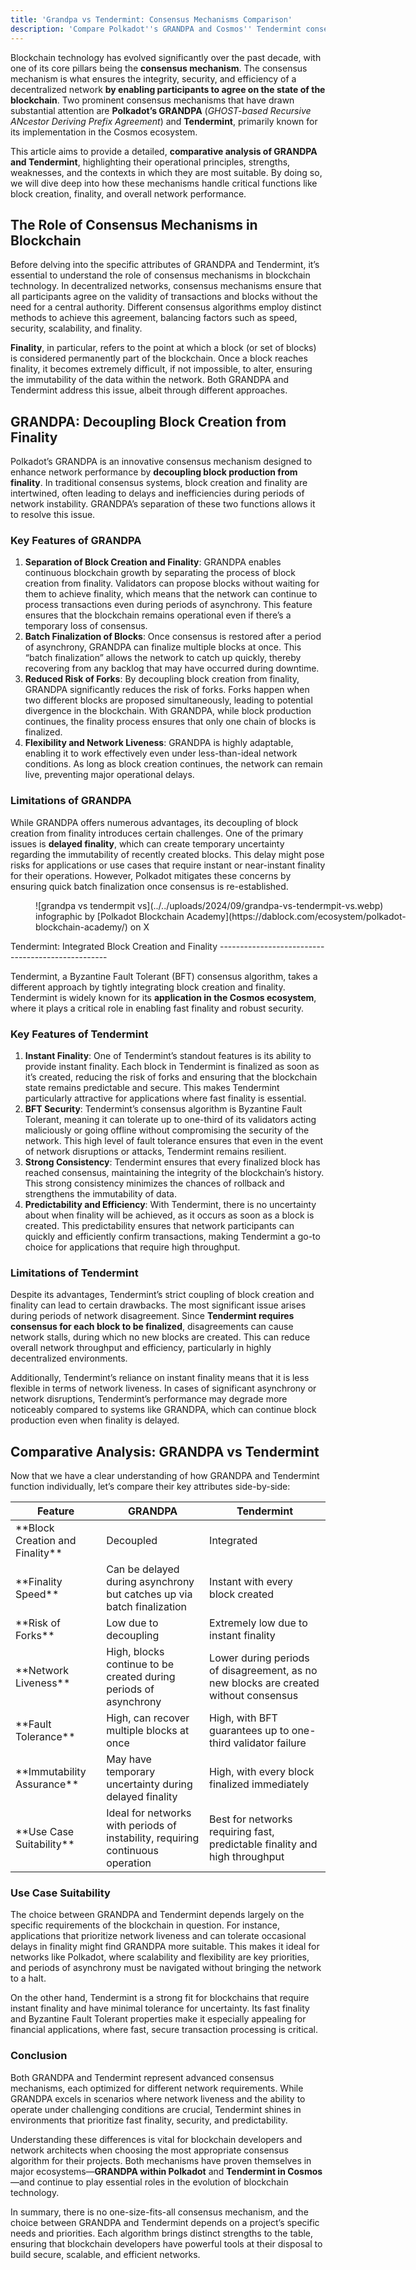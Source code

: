 ```yaml
---
title: 'Grandpa vs Tendermint: Consensus Mechanisms Comparison'
description: 'Compare Polkadot''s GRANDPA and Cosmos'' Tendermint consensus mechanisms, exploring their strengths, weaknesses, and use cases.'
---
```

Blockchain technology has evolved significantly over the past decade, with one of its core pillars being the **consensus mechanism**. The consensus mechanism is what ensures the integrity, security, and efficiency of a decentralized network **by enabling participants to agree on the state of the blockchain**. Two prominent consensus mechanisms that have drawn substantial attention are **Polkadot’s GRANDPA** (*GHOST-based Recursive ANcestor Deriving Prefix Agreement*) and **Tendermint**, primarily known for its implementation in the Cosmos ecosystem.

This article aims to provide a detailed, **comparative analysis of GRANDPA and Tendermint**, highlighting their operational principles, strengths, weaknesses, and the contexts in which they are most suitable. By doing so, we will dive deep into how these mechanisms handle critical functions like block creation, finality, and overall network performance.

The Role of Consensus Mechanisms in Blockchain
----------------------------------------------

Before delving into the specific attributes of GRANDPA and Tendermint, it’s essential to understand the role of consensus mechanisms in blockchain technology. In decentralized networks, consensus mechanisms ensure that all participants agree on the validity of transactions and blocks without the need for a central authority. Different consensus algorithms employ distinct methods to achieve this agreement, balancing factors such as speed, security, scalability, and finality.

**Finality**, in particular, refers to the point at which a block (or set of blocks) is considered permanently part of the blockchain. Once a block reaches finality, it becomes extremely difficult, if not impossible, to alter, ensuring the immutability of the data within the network. Both GRANDPA and Tendermint address this issue, albeit through different approaches.

GRANDPA: Decoupling Block Creation from Finality
------------------------------------------------

Polkadot’s GRANDPA is an innovative consensus mechanism designed to enhance network performance by **decoupling block production from finality**. In traditional consensus systems, block creation and finality are intertwined, often leading to delays and inefficiencies during periods of network instability. GRANDPA’s separation of these two functions allows it to resolve this issue.

### Key Features of GRANDPA

1. **Separation of Block Creation and Finality**: GRANDPA enables continuous blockchain growth by separating the process of block creation from finality. Validators can propose blocks without waiting for them to achieve finality, which means that the network can continue to process transactions even during periods of asynchrony. This feature ensures that the blockchain remains operational even if there’s a temporary loss of consensus.
2. **Batch Finalization of Blocks**: Once consensus is restored after a period of asynchrony, GRANDPA can finalize multiple blocks at once. This “batch finalization” allows the network to catch up quickly, thereby recovering from any backlog that may have occurred during downtime.
3. **Reduced Risk of Forks**: By decoupling block creation from finality, GRANDPA significantly reduces the risk of forks. Forks happen when two different blocks are proposed simultaneously, leading to potential divergence in the blockchain. With GRANDPA, while block production continues, the finality process ensures that only one chain of blocks is finalized.
4. **Flexibility and Network Liveness**: GRANDPA is highly adaptable, enabling it to work effectively even under less-than-ideal network conditions. As long as block creation continues, the network can remain live, preventing major operational delays.

### Limitations of GRANDPA

While GRANDPA offers numerous advantages, its decoupling of block creation from finality introduces certain challenges. One of the primary issues is **delayed finality**, which can create temporary uncertainty regarding the immutability of recently created blocks. This delay might pose risks for applications or use cases that require instant or near-instant finality for their operations. However, Polkadot mitigates these concerns by ensuring quick batch finalization once consensus is re-established.

<figure aria-describedby="caption-attachment-13762" class="wp-caption alignnone" id="attachment_13762" style="width: 650px">![grandpa vs tendermpit vs](../../uploads/2024/09/grandpa-vs-tendermpit-vs.webp)<figcaption class="wp-caption-text" id="caption-attachment-13762">infographic by [Polkadot Blockchain Academy](https://dablock.com/ecosystem/polkadot-blockchain-academy/) on X</figcaption></figure>Tendermint: Integrated Block Creation and Finality
--------------------------------------------------

Tendermint, a Byzantine Fault Tolerant (BFT) consensus algorithm, takes a different approach by tightly integrating block creation and finality. Tendermint is widely known for its **application in the Cosmos ecosystem**, where it plays a critical role in enabling fast finality and robust security.

### Key Features of Tendermint

1. **Instant Finality**: One of Tendermint’s standout features is its ability to provide instant finality. Each block in Tendermint is finalized as soon as it’s created, reducing the risk of forks and ensuring that the blockchain state remains predictable and secure. This makes Tendermint particularly attractive for applications where fast finality is essential.
2. **BFT Security**: Tendermint’s consensus algorithm is Byzantine Fault Tolerant, meaning it can tolerate up to one-third of its validators acting maliciously or going offline without compromising the security of the network. This high level of fault tolerance ensures that even in the event of network disruptions or attacks, Tendermint remains resilient.
3. **Strong Consistency**: Tendermint ensures that every finalized block has reached consensus, maintaining the integrity of the blockchain’s history. This strong consistency minimizes the chances of rollback and strengthens the immutability of data.
4. **Predictability and Efficiency**: With Tendermint, there is no uncertainty about when finality will be achieved, as it occurs as soon as a block is created. This predictability ensures that network participants can quickly and efficiently confirm transactions, making Tendermint a go-to choice for applications that require high throughput.

### Limitations of Tendermint

Despite its advantages, Tendermint’s strict coupling of block creation and finality can lead to certain drawbacks. The most significant issue arises during periods of network disagreement. Since **Tendermint requires consensus for each block to be finalized**, disagreements can cause network stalls, during which no new blocks are created. This can reduce overall network throughput and efficiency, particularly in highly decentralized environments.

Additionally, Tendermint’s reliance on instant finality means that it is less flexible in terms of network liveness. In cases of significant asynchrony or network disruptions, Tendermint’s performance may degrade more noticeably compared to systems like GRANDPA, which can continue block production even when finality is delayed.

Comparative Analysis: GRANDPA vs Tendermint
-------------------------------------------

Now that we have a clear understanding of how GRANDPA and Tendermint function individually, let’s compare their key attributes side-by-side:

<table><thead><tr><th>Feature</th><th>GRANDPA</th><th>Tendermint</th></tr></thead><tbody><tr><td>**Block Creation and Finality**</td><td>Decoupled</td><td>Integrated</td></tr><tr><td>**Finality Speed**</td><td>Can be delayed during asynchrony but catches up via batch finalization</td><td>Instant with every block created</td></tr><tr><td>**Risk of Forks**</td><td>Low due to decoupling</td><td>Extremely low due to instant finality</td></tr><tr><td>**Network Liveness**</td><td>High, blocks continue to be created during periods of asynchrony</td><td>Lower during periods of disagreement, as no new blocks are created without consensus</td></tr><tr><td>**Fault Tolerance**</td><td>High, can recover multiple blocks at once</td><td>High, with BFT guarantees up to one-third validator failure</td></tr><tr><td>**Immutability Assurance**</td><td>May have temporary uncertainty during delayed finality</td><td>High, with every block finalized immediately</td></tr><tr><td>**Use Case Suitability**</td><td>Ideal for networks with periods of instability, requiring continuous operation</td><td>Best for networks requiring fast, predictable finality and high throughput</td></tr></tbody></table>

### Use Case Suitability

The choice between GRANDPA and Tendermint depends largely on the specific requirements of the blockchain in question. For instance, applications that prioritize network liveness and can tolerate occasional delays in finality might find GRANDPA more suitable. This makes it ideal for networks like Polkadot, where scalability and flexibility are key priorities, and periods of asynchrony must be navigated without bringing the network to a halt.

On the other hand, Tendermint is a strong fit for blockchains that require instant finality and have minimal tolerance for uncertainty. Its fast finality and Byzantine Fault Tolerant properties make it especially appealing for financial applications, where fast, secure transaction processing is critical.

### Conclusion

Both GRANDPA and Tendermint represent advanced consensus mechanisms, each optimized for different network requirements. While GRANDPA excels in scenarios where network liveness and the ability to operate under challenging conditions are crucial, Tendermint shines in environments that prioritize fast finality, security, and predictability.

Understanding these differences is vital for blockchain developers and network architects when choosing the most appropriate consensus algorithm for their projects. Both mechanisms have proven themselves in major ecosystems—**GRANDPA within Polkadot** and **Tendermint in Cosmos**—and continue to play essential roles in the evolution of blockchain technology.

In summary, there is no one-size-fits-all consensus mechanism, and the choice between GRANDPA and Tendermint depends on a project’s specific needs and priorities. Each algorithm brings distinct strengths to the table, ensuring that blockchain developers have powerful tools at their disposal to build secure, scalable, and efficient networks.